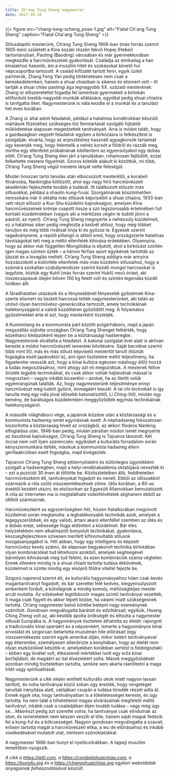 ```yaml
---
title: Ch’ang Tung Sheng nagymester
date: 2017-10-10
---
```


{{< figure src="chang-tung-scheng_pose-1.jpg" alt="Fiatal Ch'ang Tung Sheng" caption="Fiatal Cha'ang Tung Sheng" >}}

Stílusalapító mesterünk, Ch’ang Tung Sheng 1908-ban (más forrás szerint 1905-ben) született  a Kína északi részén fekvő Hopej (Hebei) tartományban, Paoting (Baoding) városában és már gyermekkorában megkezdte a harcművészetek gyakorlását. Családja az etnikailag a han kínaiakhoz hasonló, ám a muszlim hitet és szokásokat követő hui népcsoportba tartozott. A család kifőzdét tartott fenn, egyik üzleti partnerük, Zhang Feng Yan pedig történetesen nem csak a kereskedelemben, hanem a shuai chiaóban is sikeres és elismert volt – őt tartják a shuai chiao paotingi ága legnagyobb XX. századi mesterének.  Zhang úr előszeretettel fogadta fel ismerősei gyermekeit a birtokán előforduló kisebb-nagyobb munkák ellátására, egyúttal pedig shuai chiaóra is tanítgatta őket. Nagymesterünk is nála kezdte el a munkát és a tanulást hét éves korában.

A Zhang úr által adott feladatok, például a hatalmas kondérokban készülő mártások főzéséhez szükséges tűz fenntartását szolgáló fújtatók működtetése alaposan megedzették tanítványait. Arra is módot talált, hogy a gazdaságban végzett feladatok egyben a birkózásra is felkészítést is szolgálják: elvárta, hogy az erjesztéshez használt agyagkorsók tartalmát úgy keverjék meg, hogy felemelik a nehéz korsót a földről és rázzák meg, mintha egy ellenfelet próbálnának kibillenteni az egyensúlyából egy dobás előtt. Ch’ang Tung Sheng élen járt a tanulásban, rohamosan fejlődött, ezzel felkeltette mestere figyelmét. Szoros kötelék alakult ki közöttük, mi több, Ch’ang Tung Sheng végül mestere lányát vette feleségül.

Miután hosszan tartó tanulás után elbúcsúzott mesterétől, a korabeli fővárosba, Nankingba költözött, ahol egy nagy hírű harcművészeti akadémián fejlesztette tovább a tudását. Itt találkozott először más stílusokkal, például a shaolin kung-fuval. Szorgalmának köszönhetően nemsokára már ő oktatta más stílusok képviselőit a shuai chiaóra. 1933-ban vett részt először a Kuo Shu küzdelmi bajnokságon, amelyen Kína harcművészeinek krémje csapott össze a szó legszorosabb értelmében full kontakt küzdelmekben (vagyis aki a mérkőzés végén le tudott jönni a pástról, az nyert). Ch’ang Tung Sheng megnyerte a nehézsúly küzdelmeit, ez a hatalmas siker pedig meghozta a kedvét ahhoz, hogy még többet tanuljon és még több riválisát hívja ki és győzze le. Egyesek szerint ragadványneve, a repülő pillangó is abból ered, hogy országszerte hatalmas távolságokat tett meg a méltó ellenfelek kihívása érdekében. Olyannyira, hogy az akkor már független Mongóliába is eljutott, ahol a birkózást szintén igen magas szinten űzték – a három férfias sport egyikének tartották az íjászat és a lovaglás mellett. Ch’ang Tung Sheng addigra már annyira hozzászokott a különféle ellenfelek más-más küzdelmi stílusaihoz, hogy a számára szokatlan szabályrendszer szerint küzdő mongol harcosokat is legyőzte, köztük egy Kuhli (más forrás szerint Hukli) nevű óriást, aki összecsapásuk idején bőven 150 kg felett volt és szintén legendás küzdő hírében állt.

A fáradhatatlan utazások és a fényesebbnél fényesebb győzelmek Kína-szerte elismert és tisztelt harcossá tették nagymesterünket, aki talán az utolsó olyan harcművész-generációba tartozott, amely technikáinak hatékonyságáról a valódi küzdőtéren győződött meg. A folyamatos győzelmekkel érte el azt, hogy mesterként tiszteljék.

A Kuomintang és a kommunista párt közötti polgárháború, majd a japán megszállás sújtotta országban Ch’ang Tung Shenget felkérték, hogy közelharci kiképzőként lépjen be a köztársasági hadseregbe. Nagymesterünk elvállalta a feladatot. A katonai szolgálat évei alatt is aktívan kereste a módot harcművészeti ismeretei bővítésére. Saját becslése szerint több mint 50, más és más stílust képviselő mestertől tanult (köztük fogságba esett japánoktól is), ami igen tiszteletre méltó teljesítmény, ha figyelembe vesszük azt, hogy a kínai kultúra egészen máshogy áll(t) hozzá a tudás megosztásához, mint ahogy azt mi megszoktuk. A mesterek féltve őrizték legjobb technikáikat, és csak akkor voltak hajlandóak mással is megosztani – vagyis inkább kicserélni – azokat, ha az illetőt velük egyenrangúnak találták. Az, hogy nagymesterünk teljesítménye ennyi harcművészt meg tudott győzni, önmagáért beszél. A tai chi technikáit is így tanulta meg egy nála jóval idősebb katonatiszttől, Li Ching-litől, miután egy kemény, de barátságos küzdelemben meggyőződtek egymás technikáinak hatékonyságáról.

A második világháború vége, a japánok kiűzése után a köztársasági és a kommunista hadsereg ismét egymásnak esett. A néphadsereg fokozatosan kiszorította a köztársaság híveit az országból, az akkori főváros Nanking elfoglalása után, 1948-ban pedig, miután páratlan módon ismét megnyerte az összkínai bajnokságot, Ch’ang Tung Sheng is Tajvanra távozott. Két öccse nem volt ilyen szerencsés: egyiküket a kulturális forradalom során kényszermunkára ítélték, másikuk a kommunista hadsereg elleni gerillaakcióban esett fogságba, majd kivégezték.

Tajvanon Ch’ang Tung Sheng ejtőernyősként és különleges ügynökként szolgált a hadseregben, majd a helyi rendőrakadémia oktatójává nevezték ki – ezt a pozíciót 30 éven át töltötte be. Köztiszteletben álló, feddhetetlen harcművészként élt, tanítványokat fogadott és nevelt. Ebből az időszakból származik a róla szóló visszaemlékezések zöme. Idős korában, a 80-as évektől kezdett utazni, és elsősorban az Egyesült Államokban bemutatózott. A róla az interneten ma is megtalálható videófelvételek alighanem ebből az időből származnak.

Harcművészként az egyszerűségben hitt, hiszen fiatalkorában megvívott küzdelmei során megtanulta: a leghatékonyabb technikák azok, amelyek a legegyszerűbbek, és egy valódi, ártani akaró ellenféllel szemben az ütés és a dobás ereje, sebessége fogja eldönteni a küzdelmet. Bár éles helyzetekben nem alkalmazott bonyolult technikákat, gyakorlásra, készségfejlesztésre szívesen merített kifinomultabb stílusok mozgásanyagából is. Hitt abban, hogy egy intelligens és képzett harcművész kevés számú, de alaposan begyakorolt technika birtokában olyan kombinációkat tud létrehozni azokból, amelyek segítségével bármilyen kihívásnak meg tud felelni, és ezen kombinációk száma végtelen. Ennek ellenére mindig is a shuai chiaót tartotta tudása ékkövének, küzdelmeit is szinte mindig egy elsöprő földre vitellel fejezte be.

Szigorú napirend szerint élt, és kulturális hagyományaihoz hűen csak kevés magántanítványt fogadott, és bár szerettei felé kedves, kiegyensúlyozott emberként fordult, a külvilágnak a mindig komoly, méltóságteljes mester arcát mutatta. Az edzéseket legtöbbször magas szintű tanítványai vezették, ő maga csak figyelt és akkor lépett közbe, ha valami miatt szükségesnek tartotta. Ch’ang nagymester belső körébe belépni nagy eseménynek számított. Gondosan megválogatta barátait és edzőtársait; egyikük, Hwang Ching Zheng volt az, aki később ápolta örökségét és elhozta a nagymester stílusát Európába is. A hagyományok tisztelete áthatotta az életét: rajongott a tradicionális kínai operáért és a népzenéért, ismerte a hagyományos kínai orvoslást és szigorúan betartotta muzulmán hite előírásait (egy visszaemlékezés szerint egyik amerikai útján, mikor betért tanítványaival egy étterembe, személyesen ellenőrizte a konyhában, hogy az ételét nem olyan eszközökkel készítik-e, amelyekben korábban sertést is feldolgoztak) – ebben egy kivétel volt, étkezésnél mértékkel ivott egy erős kínai borfajtából, de magáért az ital élvezetéért soha. Mások meggyőződését azonban mindig tiszteletben tartotta, senkire sem akarta ráerőltetni a maga hitét vagy spiritualitását.

Nagymesterünk a cikk elején említett kulturális okok miatt nagyon lassan tanított, és noha tanítványai közül sokan úgy érezték, hogy rengeteget tanultak irányítása alatt, valójában csupán a tudása töredék részét adta át. Ennek egyik oka, hogy tanítványaiban is a tökéletességet kereste, és úgy tartotta: ha nem talál a hihetetlenül magas elvárásainak megfelelő méltó tanítványt, inkább csak a családjában éljen tovább tudása – vagy még úgy se… Másrészt pedig azt szerette volna, ha tanítványai csak elindulnak az úton, és ismereteiket nem készen veszik el tőle, hanem saját maguk fedezik fel a kung-fut és a bölcsességet. Nagyon gondosan megválogatta a szavait, erősen tartotta magát a harcművészeti etika, a wu de előírásaihoz és inkább viselkedésével mutatott utat, mintsem szónoklatokkal.

A nagymester 1986-ban hunyt el nyelőcsőrákban. A tajpeji muszlim temetőben nyugszik.

*A cikk a https://jetli.com, a https://combatshuaichiao.com, a https://kungfu.org és a https://changshuaichiao.org egykori weboldalak anyagainak felhasználásával készült.*
